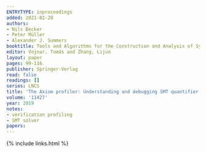 ```yaml
---
ENTRYTYPE: inproceedings
added: 2021-02-28
authors:
- Nils Becker
- Peter Müller
- Alexander J. Summers
booktitle: Tools and Algorithms for the Construction and Analysis of Systems (TACAS)
editor: Vojnar, Tomás and Zhang, Lijun
layout: paper
pages: 99-116
publisher: Springer-Verlag
read: false
readings: []
series: LNCS
title: 'The Axiom profiler: Understanding and debugging SMT quantifier instantiations'
volume: '11427'
year: 2019
notes:
- verification profiling
- SMT solver
papers:
---
```

{% include links.html %}
